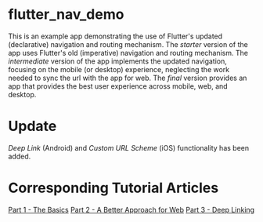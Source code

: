 # flutter_nav_demo

This is an example app demonstrating the use of Flutter's updated (declarative) navigation and routing mechanism. The *starter* version of the app uses Flutter's old (imperative) navigation and routing mechanism. The *intermediate* version of the app implements the updated navigation, focusing on the mobile (or desktop) experience, neglecting the work needed to sync the url with the app for web. The *final* version provides an app that provides the best user experience across mobile, web, and desktop.

# Update
*Deep Link* (Android) and *Custom URL Scheme* (iOS) functionality has been added.

# Corresponding Tutorial Articles
[Part 1 - The Basics](https://lp3.medium.com/a-simpler-guide-to-flutter-navigator-2-0-part-i-70623cedc93b)
[Part 2 - A Better Approach for Web](https://lp3.medium.com/a-simpler-guide-to-flutter-navigator-2-0-part-ii-cf294d9dbe)
[Part 3 - Deep Linking](https://lp3.medium.com/a-simpler-guide-to-flutter-navigator-2-0-part-iii-800b59975263)
